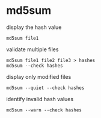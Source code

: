 # md5sum

display the hash value

    md5sum file1

validate multiple files

    md5sum file1 file2 file3 > hashes
    md5sum --check hashes

display only modified files

    md5sum --quiet --check hashes

identify invalid hash values

    md5sum --warn --check hashes
